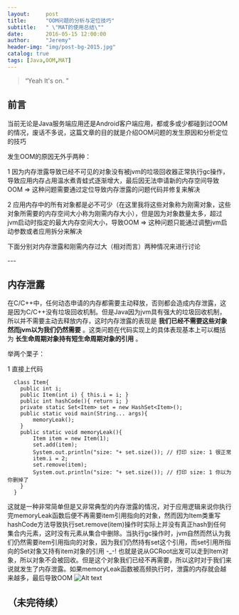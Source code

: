```yaml
---
layout:     post
title:      "OOM问题的分析与定位技巧"
subtitle:   " \"MAT的使用总结\""
date:       2016-05-15 12:00:00
author:     "Jeremy"
header-img: "img/post-bg-2015.jpg"
catalog: true
tags: [Java,OOM,MAT]
---
```


> “Yeah It's on. ”


## 前言


当前无论是Java服务端应用还是Android客户端应用，都或多或少都碰到过OOM的情况，废话不多说，这篇文章的目的就是介绍OOM问题的发生原因和分析定位的技巧

发生OOM的原因无外乎两种：

1 因为内存泄露导致已经不可见的对象没有被jvm的垃圾回收器正常执行gc操作，导致应用内存占用温水煮青蛙式逐渐增大，最后因无法申请新的内存空间导致OOM  =>  这种问题需要通过定位导致内存泄露的问题代码并修复来解决

2 应用内存中的所有对象都是必不可少（在这里我将这些对象称为刚需对象，这些对象所需要的内存空间大小称为刚需内存大小），但是因为对象数量太多，超过jvm启动时指定的最大内存空间大小，导致OOM  =>  这种问题只能通过调整jvm启动参数或者应用拆分来解决

下面分别对内存泄露和刚需内存过大（相对而言）两种情况来进行讨论

<p id = "build"></p>
---

## 内存泄露

在C/C++中，任何动态申请的内存都需要主动释放，否则都会造成内存泄露，这是因为C/C++没有垃圾回收机制。但是Java因为jvm具有强大的垃圾回收机制，所以并不需要主动去释放内存，这时内存泄露的表现是 **我们已经不需要这些对象然而jvm以为我们仍然需要** 。这类问题在代码实现上的具体表现基本上可以概括为 **长生命周期对象持有短生命周期对象的引用** 。

举两个栗子：

1 直接上代码

```
  class Item{
  	public int i;
  	public Item(int i) { this.i = i; }
  	public int hashCode(){ return i; }
  	private static Set<Item> set = new HashSet<Item>();
  	public static void main(String... args){
		memoryLeak();
  	}
  	public static void memoryLeak(){ 		
  		Item item = new Item(1);
		set.add(item);
  		System.out.println("size: "+ set.size()); // 打印 size: 1 很正常
  		item.i = 2;
  		set.remove(item);
  		System.out.println("size: "+ set.size()); // 打印 size: 1 你以为你删掉了
  	}
  }
```
这就是一种非常简单但是又非常典型的内存泄露的情况，对于应用逻辑来说你执行完memoryLeak函数后便不再需要item引用指向的对象，然而因为Item类重写hashCode方法导致执行set.remove(item)操作时实际上并没有真正hash到任何集合内元素，这时没有元素从集合中删除。当执行gc操作时，jvm自然而然认为我们仍然需要item引用指向的对象，因为我们仍然持有set这个引用，而set引用所指向的Set对象又持有item对象的引用 -_-!  也就是说从GCRoot出发可以走到Item对象，所以对象不会被回收。但是这个对象我们已经不再需要，所以这时对于我们来说就发生了内存泄露。如果memoryLeak函数被高频执行时，泄露的内存就会越来越多，最后导致OOM
![Alt text](http://xiaohaolong.com/attach/2016-05-15-OOM/gc.jpg "Optional title")




## （未完待续）
